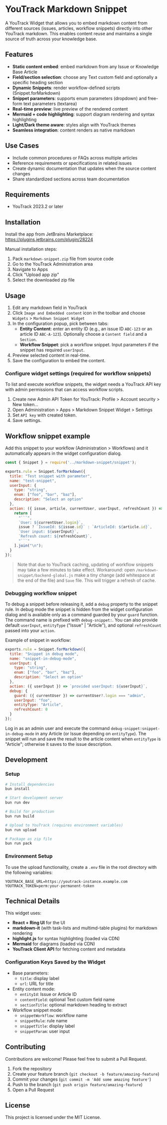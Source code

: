 # YouTrack Markdown Snippet

A YouTrack Widget that allows you to embed markdown content from different sources (issues, articles, workflow snippets) directly into other YouTrack markdown. This enables content reuse and maintains a single source of truth across your knowledge base.

## Features

- __Static content embed__: embed markdown from any Issue or Knowledge Base Article
- __Field/section selection__: choose any Text custom field and optionally a specific heading section
- __Dynamic Snippets__: render workflow-defined scripts (Snippet.forMarkdown)
- __Snippet parameters__: supports enum parameters (dropdown) and free-form text parameters (textarea)
- __Real-time preview__: live preview of the rendered content
- __Mermaid + code highlighting__: support diagram rendering and syntax highlighting
- __Light/Dark theme aware__: styles align with YouTrack themes
- __Seamless integration__: content renders as native markdown

## Use Cases

- Include common procedures or FAQs across multiple articles
- Reference requirements or specifications in related issues
- Create dynamic documentation that updates when the source content changes
- Share standardized sections across team documentation

## Requirements

- YouTrack 2023.2 or later

## Installation 

Install the app from JetBrains Marketplace: https://plugins.jetbrains.com/plugin/28224

Manual installation steps:
1. Pack `markdown-snippet.zip` file from source code
2. Go to the YouTrack Administration area
3. Navigate to Apps
4. Click "Upload app zip"
5. Select the downloaded zip file

## Usage

1. Edit any markdown field in YouTrack
2. Click `Image and Embedded content` icon in the toolbar and choose `Widgets` > `Markdown Snippet Widget`
3. In the configuration popup, pick between tabs:
   - __Entity Content__: enter an entity ID (e.g., an issue ID `ABC-123` or an article ID `ABC-A-123`). Optionally choose a `Content field` and a `Section`.
   - __Workflow Snippet__: pick a workflow snippet. Input parameters if the snippet has required `userInput`.
4. Preview selected content in real-time.
5. Save the configuration to embed the content.

### Configure widget settings (required for workflow snippets)

To list and execute workflow snippets, the widget needs a YouTrack API key with admin permissions that can access workflow scripts.

1. Create new Admin API Token for YouTrack: Profile > Account security > New token...
2. Open Administration > Apps > Markdown Snippet Widget > Settings
3. Set `API key` with created token.
4. Save settings.

## Workflow snippet example

Add this snippet to your workflow (Administration > Workflows) and it automatically appears in the widget configuration dialog.

```js
const { Snippet } = require('../markdown-snippet/snippet');

exports.rule = Snippet.forMarkdown({
  title: "Test snippet with parameter",
  name: "test-snippet",
  userInput: {
  	type: "string",
    enum: ["foo", "bar", "baz"],
    description: "Select an option"
  },
  action: ({ issue, article, currentUser, userInput, refreshCount }) => {
    return [
      "```",
      `User: ${currentUser.login}`,
      issue ? `IssueId: ${issue.id}` : `ArticleId: ${article.id}`,
      `User input: ${userInput}`,
      `Refresh count: ${refreshCount}`,
      "```"
    ].join("\n");
  }
});
```

> Note that due to YouTrack caching, updating of workflow snippets may take a few minutes to take effect.
> Workaround: open `/markdown-snippet/backend-global.js` make a tiny change (add whitespace at the end of the file) and `Save` file. This will trigger a refresh of cache.

### Debugging workflow snippet

To debug a snippet before releasing it, add a `debug` property to the snippet rule. In debug mode the snippet is hidden from the widget configuration dialog and is available only as a command guarded by your `guard` function. The command name is prefixed with `debug-snippet:`. You can also provide default `userInput`, `entityType` ("Issue" | "Article"), and optional `refreshCount` passed into your `action`.

Example of snippet in workflow:
```js
exports.rule = Snippet.forMarkdown({
  title: "Snippet in debug mode",
  name: "snippet-in-debug-mode",
  userInput: {
    type: "string",
    enum: ["foo", "bar", "baz"],
    description: "Select an option"
  },
  action: ({ userInput }) => `provided userInput: ${userInput}`,
  debug: {
    guard: ({ currentUser }) => currentUser?.login === "admin",
    userInput: "foo",
    entityType: "Article",
    refreshCount: 0
  }
});
```

Log in as an admin user and execute the command `debug-snippet:snippet-in-debug-mode` in any Article (or Issue depending on `entityType`). The snippet will run and save the result to the article content when `entityType` is "Article"; otherwise it saves to the issue description.

## Development

### Setup

```bash
# Install dependencies
bun install

# Start development server
bun run dev

# Build for production
bun run build

# Upload to YouTrack (requires environment variables)
bun run upload

# Package as zip file
bun run pack
```

### Environment Setup

To use the upload functionality, create a `.env` file in the root directory with the following variables:

```
YOUTRACK_BASE_URL=https://youtrack-instance.example.com
YOUTRACK_TOKEN=perm:your-permanent-token
```

## Technical Details

This widget uses:

- __React + Ring UI__ for the UI
- __markdown-it__ (with task-lists and multimd-table plugins) for markdown rendering
- __highlight.js__ for syntax highlighting (loaded via CDN)
- __Mermaid__ for diagrams (loaded via CDN)
- __YouTrack Client API__ for fetching content and metadata

### Configuration Keys Saved by the Widget
- Base parameters:
  - `title`: display label
  - `url`: URL for title
- Entity content mode:
  - `entityId`: Issue or Article ID
  - `contentField`: optional Text custom field name
  - `sectionTitle`: optional markdown heading to extract
- Workflow snippet mode:
  - `snippetWorkflow`: workflow name
  - `snippetRule`: rule name
  - `snippetTitle`: display label
  - `snippetParam`: user input

## Contributing

Contributions are welcome! Please feel free to submit a Pull Request.

1. Fork the repository
2. Create your feature branch (`git checkout -b feature/amazing-feature`)
3. Commit your changes (`git commit -m 'Add some amazing feature'`)
4. Push to the branch (`git push origin feature/amazing-feature`)
5. Open a Pull Request

## License

This project is licensed under the MIT License.
